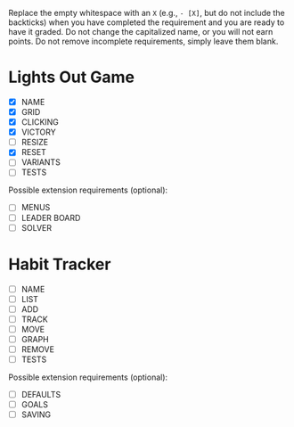 Replace the empty whitespace with an `X` (e.g., `- [X]`, but do not include the backticks) when you have completed the requirement and you are ready to have it graded. Do not change the capitalized name, or you will not earn points. Do not remove incomplete requirements, simply leave them blank.

# Lights Out Game

-   [x] NAME
-   [x] GRID
-   [x] CLICKING
-   [x] VICTORY
-   [ ] RESIZE
-   [x] RESET
-   [ ] VARIANTS
-   [ ] TESTS

Possible extension requirements (optional):

-   [ ] MENUS
-   [ ] LEADER BOARD
-   [ ] SOLVER

# Habit Tracker

-   [ ] NAME
-   [ ] LIST
-   [ ] ADD
-   [ ] TRACK
-   [ ] MOVE
-   [ ] GRAPH
-   [ ] REMOVE
-   [ ] TESTS

Possible extension requirements (optional):

-   [ ] DEFAULTS
-   [ ] GOALS
-   [ ] SAVING
